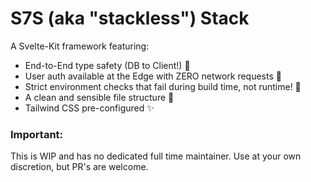 # S7S (aka "stackless") Stack

A Svelte-Kit framework featuring:

- End-to-End type safety (DB to Client!) 🔐
- User auth available at the Edge with ZERO network requests 📡
- Strict environment checks that fail during build time, not runtime! 🐛
- A clean and sensible file structure 💾
- Tailwind CSS pre-configured ✨

### Important:

This is WIP and has no dedicated full time maintainer. Use at your own discretion, but PR's are welcome.
